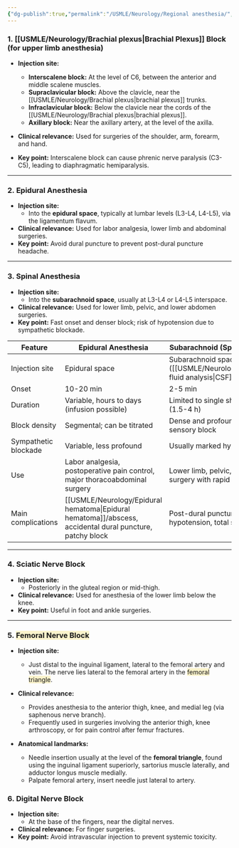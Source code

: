 ```yaml
---
{"dg-publish":true,"permalink":"/USMLE/Neurology/Regional anesthesia/","tags":["t2"]}
---
```


### 1. **[[USMLE/Neurology/Brachial plexus\|Brachial Plexus]] Block (for upper limb anesthesia)**

- **Injection site:**
    
    - **Interscalene block:** At the level of C6, between the anterior and middle scalene muscles.
    - **Supraclavicular block:** Above the clavicle, near the [[USMLE/Neurology/Brachial plexus\|brachial plexus]] trunks.
    - **Infraclavicular block:** Below the clavicle near the cords of the [[USMLE/Neurology/Brachial plexus\|brachial plexus]].
    - **Axillary block:** Near the axillary artery, at the level of the axilla.
- **Clinical relevance:** Used for surgeries of the shoulder, arm, forearm, and hand.
    
- **Key point:** Interscalene block can cause phrenic nerve paralysis (C3-C5), leading to diaphragmatic hemiparalysis.
    

---

### 2. **Epidural Anesthesia**

- **Injection site:**
    - Into the **epidural space**, typically at lumbar levels (L3-L4, L4-L5), via the ligamentum flavum.
- **Clinical relevance:** Used for labor analgesia, lower limb and abdominal surgeries.
- **Key point:** Avoid dural puncture to prevent post-dural puncture headache.

---

### 3. **Spinal Anesthesia**

- **Injection site:**
    - Into the **subarachnoid space**, usually at L3-L4 or L4-L5 interspace.
- **Clinical relevance:** Used for lower limb, pelvic, and lower abdomen surgeries.
- **Key point:** Fast onset and denser block; risk of hypotension due to sympathetic blockade.

| Feature              | Epidural Anesthesia                                                         | Subarachnoid (Spinal) Anesthesia                             |
| -------------------- | --------------------------------------------------------------------------- | ------------------------------------------------------------ |
| Injection site       | Epidural space                                                              | Subarachnoid space ([[USMLE/Neurology/Cerebrospinal fluid analysis\|CSF]])                                     |
| Onset                | 10-20 min                                                                   | 2-5 min                                                      |
| Duration             | Variable, hours to days (infusion possible)                                 | Limited to single shot duration (1.5-4 h)                    |
| Block density        | Segmental; can be titrated                                                  | Dense and profound motor and sensory block                   |
| Sympathetic blockade | Variable, less profound                                                     | Usually marked hypotension                                   |
| Use                  | Labor analgesia, postoperative pain control, major thoracoabdominal surgery | Lower limb, pelvic, lower abdominal surgery with rapid onset |
| Main complications   | [[USMLE/Neurology/Epidural hematoma\|Epidural hematoma]]/abscess, accidental dural puncture, patchy block          | Post-dural puncture headache, hypotension, total spinal      |

---

### 4. **Sciatic Nerve Block**

- **Injection site:**
    - Posteriorly in the gluteal region or mid-thigh.
- **Clinical relevance:** Used for anesthesia of the lower limb below the knee.
- **Key point:** Useful in foot and ankle surgeries.

---
### 5. <span style="background:rgba(240, 200, 0, 0.2)">**Femoral Nerve Block**</span>

- **Injection site:**
    
    - Just distal to the inguinal ligament, lateral to the femoral artery and vein. The nerve lies lateral to the femoral artery in the <span style="background:rgba(240, 200, 0, 0.2)">femoral triangle</span>.
- **Clinical relevance:**
    
    - Provides anesthesia to the anterior thigh, knee, and medial leg (via saphenous nerve branch).
    - Frequently used in surgeries involving the anterior thigh, knee arthroscopy, or for pain control after femur fractures.
- **Anatomical landmarks:**
    
    - Needle insertion usually at the level of the **femoral triangle**, found using the inguinal ligament superiorly, sartorius muscle laterally, and adductor longus muscle medially.
    - Palpate femoral artery, insert needle just lateral to artery.

### 6. **Digital Nerve Block**

- **Injection site:**
    - At the base of the fingers, near the digital nerves.
- **Clinical relevance:** For finger surgeries.
- **Key point:** Avoid intravascular injection to prevent systemic toxicity.
